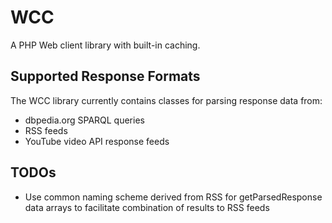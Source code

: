 # WCC

A PHP Web client library with built-in caching.

## Supported Response Formats

The WCC library currently contains classes for parsing response data from:

- dbpedia.org SPARQL queries
- RSS feeds
- YouTube video API response feeds

## TODOs

- Use common naming scheme derived from RSS for getParsedResponse data arrays to facilitate combination of results to RSS feeds